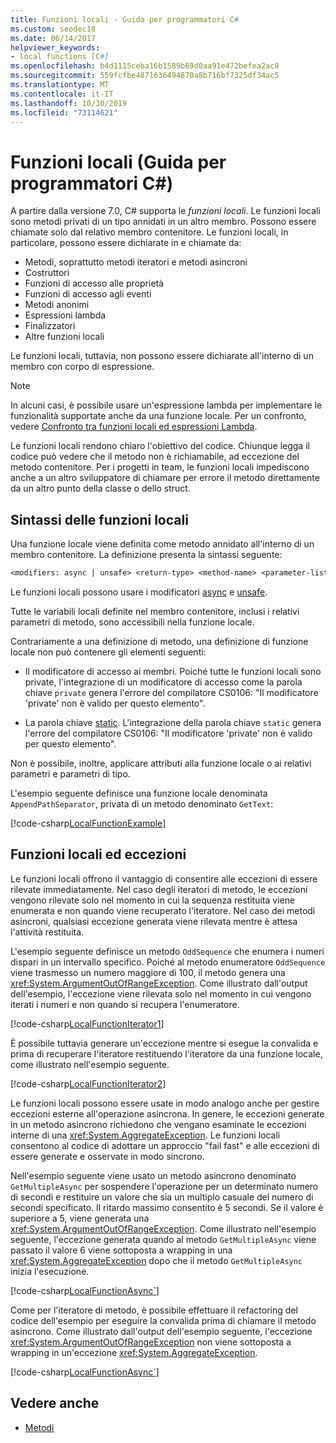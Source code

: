 ```yaml
---
title: Funzioni locali - Guida per programmatori C#
ms.custom: seodec18
ms.date: 06/14/2017
helpviewer_keywords:
- local functions [C#]
ms.openlocfilehash: b4d1115ceba16b1589b69d0aa91e472befea2ac8
ms.sourcegitcommit: 559fcfbe4871636494870a8b716bf7325df34ac5
ms.translationtype: MT
ms.contentlocale: it-IT
ms.lasthandoff: 10/30/2019
ms.locfileid: "73114621"
---
```

# <a name="local-functions-c-programming-guide"></a>Funzioni locali (Guida per programmatori C#)

A partire dalla versione 7.0, C# supporta le *funzioni locali*. Le funzioni locali sono metodi privati di un tipo annidati in un altro membro. Possono essere chiamate solo dal relativo membro contenitore. Le funzioni locali, in particolare, possono essere dichiarate in e chiamate da:

- Metodi, soprattutto metodi iteratori e metodi asincroni
- Costruttori
- Funzioni di accesso alle proprietà
- Funzioni di accesso agli eventi
- Metodi anonimi
- Espressioni lambda
- Finalizzatori
- Altre funzioni locali

Le funzioni locali, tuttavia, non possono essere dichiarate all'interno di un membro con corpo di espressione.

> [!NOTE]
> In alcuni casi, è possibile usare un'espressione lambda per implementare le funzionalità supportate anche da una funzione locale. Per un confronto, vedere [Confronto tra funzioni locali ed espressioni Lambda](../../local-functions-vs-lambdas.md).

Le funzioni locali rendono chiaro l'obiettivo del codice. Chiunque legga il codice può vedere che il metodo non è richiamabile, ad eccezione del metodo contenitore. Per i progetti in team, le funzioni locali impediscono anche a un altro sviluppatore di chiamare per errore il metodo direttamente da un altro punto della classe o dello struct.
 
## <a name="local-function-syntax"></a>Sintassi delle funzioni locali

Una funzione locale viene definita come metodo annidato all'interno di un membro contenitore. La definizione presenta la sintassi seguente:

```txt
<modifiers: async | unsafe> <return-type> <method-name> <parameter-list>
```

Le funzioni locali possono usare i modificatori [async](../../language-reference/keywords/async.md) e [unsafe](../../language-reference/keywords/unsafe.md). 

Tutte le variabili locali definite nel membro contenitore, inclusi i relativi parametri di metodo, sono accessibili nella funzione locale. 

Contrariamente a una definizione di metodo, una definizione di funzione locale non può contenere gli elementi seguenti:

- Il modificatore di accesso ai membri. Poiché tutte le funzioni locali sono private, l'integrazione di un modificatore di accesso come la parola chiave `private` genera l'errore del compilatore CS0106: "Il modificatore 'private' non è valido per questo elemento".
 
- La parola chiave [static](../../language-reference/keywords/static.md). L'integrazione della parola chiave `static` genera l'errore del compilatore CS0106: "Il modificatore 'private' non è valido per questo elemento".

Non è possibile, inoltre, applicare attributi alla funzione locale o ai relativi parametri e parametri di tipo. 
 
L'esempio seguente definisce una funzione locale denominata `AppendPathSeparator`, privata di un metodo denominato `GetText`:
   
[!code-csharp[LocalFunctionExample](../../../../samples/snippets/csharp/programming-guide/classes-and-structs/local-functions1.cs)]  
   
## <a name="local-functions-and-exceptions"></a>Funzioni locali ed eccezioni

Le funzioni locali offrono il vantaggio di consentire alle eccezioni di essere rilevate immediatamente. Nel caso degli iteratori di metodo, le eccezioni vengono rilevate solo nel momento in cui la sequenza restituita viene enumerata e non quando viene recuperato l'iteratore. Nel caso dei metodi asincroni, qualsiasi eccezione generata viene rilevata mentre è attesa l'attività restituita. 

L'esempio seguente definisce un metodo `OddSequence` che enumera i numeri dispari in un intervallo specifico. Poiché al metodo enumeratore `OddSequence` viene trasmesso un numero maggiore di 100, il metodo genera una <xref:System.ArgumentOutOfRangeException>. Come illustrato dall'output dell'esempio, l'eccezione viene rilevata solo nel momento in cui vengono iterati i numeri e non quando si recupera l'enumeratore.

[!code-csharp[LocalFunctionIterator1](../../../../samples/snippets/csharp/programming-guide/classes-and-structs/local-functions-iterator1.cs)] 

È possibile tuttavia generare un'eccezione mentre si esegue la convalida e prima di recuperare l'iteratore restituendo l'iteratore da una funzione locale, come illustrato nell'esempio seguente.

[!code-csharp[LocalFunctionIterator2](../../../../samples/snippets/csharp/programming-guide/classes-and-structs/local-functions-iterator2.cs)]

Le funzioni locali possono essere usate in modo analogo anche per gestire eccezioni esterne all'operazione asincrona. In genere, le eccezioni generate in un metodo asincrono richiedono che vengano esaminate le eccezioni interne di una <xref:System.AggregateException>. Le funzioni locali consentono al codice di adottare un approccio "fail fast" e alle eccezioni di essere generate e osservate in modo sincrono.

Nell'esempio seguente viene usato un metodo asincrono denominato `GetMultipleAsync` per sospendere l'operazione per un determinato numero di secondi e restituire un valore che sia un multiplo casuale del numero di secondi specificato. Il ritardo massimo consentito è 5 secondi. Se il valore è superiore a 5, viene generata una <xref:System.ArgumentOutOfRangeException>. Come illustrato nell'esempio seguente, l'eccezione generata quando al metodo `GetMultipleAsync` viene passato il valore 6 viene sottoposta a wrapping in una <xref:System.AggregateException> dopo che il metodo `GetMultipleAsync` inizia l'esecuzione.

[!code-csharp[LocalFunctionAsync`](../../../../samples/snippets/csharp/programming-guide/classes-and-structs/local-functions-async1.cs)] 

Come per l'iteratore di metodo, è possibile effettuare il refactoring del codice dell'esempio per eseguire la convalida prima di chiamare il metodo asincrono. Come illustrato dall'output dell'esempio seguente, l'eccezione <xref:System.ArgumentOutOfRangeException> non viene sottoposta a wrapping in un'eccezione <xref:System.AggregateException>.

[!code-csharp[LocalFunctionAsync`](../../../../samples/snippets/csharp/programming-guide/classes-and-structs/local-functions-async2.cs)] 

## <a name="see-also"></a>Vedere anche

- [Metodi](methods.md)
